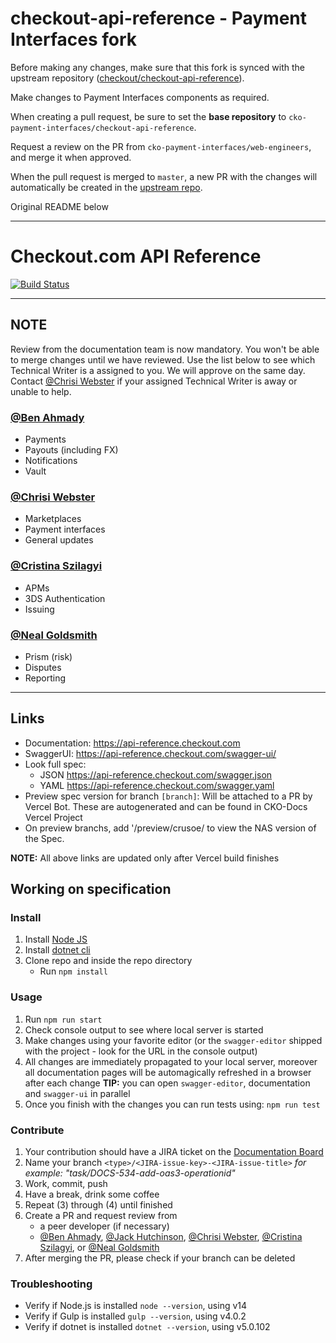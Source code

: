 # checkout-api-reference - Payment Interfaces fork

Before making any changes, make sure that this fork is synced with the upstream repository ([checkout/checkout-api-reference](https://github.com/checkout/checkout-api-reference)).

Make changes to Payment Interfaces components as required.

When creating a pull request, be sure to set the **base repository** to `cko-payment-interfaces/checkout-api-reference`.

Request a review on the PR from `cko-payment-interfaces/web-engineers`, and merge it when approved.

When the pull request is merged to `master`, a new PR with the changes will automatically be created in the [upstream repo](https://github.com/checkout/checkout-api-reference/pulls).

Original README below

---

# Checkout.com API Reference

[![Build Status](https://vercel.com/cko-docs/checkout-api-reference)](https://vercel.com/cko-docs/checkout-api-reference)

---

## NOTE

Review from the documentation team is now mandatory. You won't be able to merge changes until we have reviewed. Use the list below to see which Technical Writer is a assigned to you. We will approve on the same day. Contact [@Chrisi Webster](https://github.com/chrisi-webster-cko) if your assigned Technical Writer is away or unable to help.

### [@Ben Ahmady](https://github.com/ben-ahmady-cko)

- Payments
- Payouts (including FX)
- Notifications
- Vault

### [@Chrisi Webster](https://github.com/chrisi-webster-cko)

- Marketplaces
- Payment interfaces
- General updates

### [@Cristina Szilagyi](https://github.com/cristina-szilagyi-cko)

- APMs
- 3DS Authentication
- Issuing

### [@Neal Goldsmith](https://github.com/neal-goldsmith-cko)

- Prism (risk)
- Disputes
- Reporting

---

## Links

- Documentation: https://api-reference.checkout.com
- SwaggerUI: https://api-reference.checkout.com/swagger-ui/
- Look full spec:
  - JSON https://api-reference.checkout.com/swagger.json
  - YAML https://api-reference.checkout.com/swagger.yaml
- Preview spec version for branch `[branch]`: Will be attached to a PR by Vercel Bot. These are autogenerated and can be found in CKO-Docs Vercel Project
- On preview branchs, add '/preview/crusoe/ to view the NAS version of the Spec.

**NOTE:** All above links are updated only after Vercel build finishes

## Working on specification

### Install

1. Install [Node JS](https://nodejs.org/)
2. Install [dotnet cli](https://dotnet.microsoft.com/download)
3. Clone repo and inside the repo directory
   - Run `npm install`

### Usage

1. Run `npm run start`
2. Check console output to see where local server is started
3. Make changes using your favorite editor (or the `swagger-editor` shipped with the project - look for the URL in the console output)
4. All changes are immediately propagated to your local server, moreover all documentation pages will be automagically refreshed in a browser after each change
   **TIP:** you can open `swagger-editor`, documentation and `swagger-ui` in parallel
5. Once you finish with the changes you can run tests using: `npm run test`

### Contribute

1. Your contribution should have a JIRA ticket on the [Documentation Board](https://checkout.atlassian.net/secure/RapidBoard.jspa?rapidView=543&projectKey=DOC)
2. Name your branch `<type>/<JIRA-issue-key>-<JIRA-issue-title>`
   _for example: "task/DOCS-534-add-oas3-operationid"_
3. Work, commit, push
4. Have a break, drink some coffee
5. Repeat (3) through (4) until finished
6. Create a PR and request review from
   - a peer developer (if necessary)
   - [@Ben Ahmady](https://github.com/ben-ahmady-cko), [@Jack Hutchinson](https://github.com/jack-hutchinson-cko), [@Chrisi Webster](https://github.com/chrisi-webster-cko), [@Cristina Szilagyi](https://github.com/cristina-szilagyi-cko), or [@Neal Goldsmith](https://github.com/neal-goldsmith-cko)
7. After merging the PR, please check if your branch can be deleted

### Troubleshooting

- Verify if Node.js is installed `node --version`, using v14
- Verify if Gulp is installed `gulp --version`, using v4.0.2
- Verify if dotnet is installed `dotnet --version`, using v5.0.102
